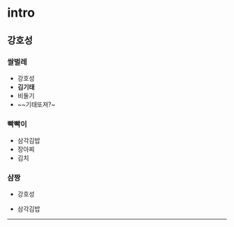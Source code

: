 # intro
## 강호성
### 쌀벌레
* 강호성
* **김기태**
* 비둘기
* ~~기태또져?~
### 빡빡이
- 삼각김밥
- 장아찌
- 김치
### 삼짱
+ 강호성
* 삼각김밥
<hr/>

